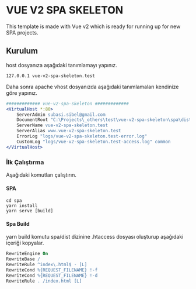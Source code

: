 # VUE V2 SPA SKELETON

This template is made with Vue v2 which is ready for running up for new SPA projects.


## Kurulum

host dosyanıza aşağıdaki tanımlamayı yapınız.

```shell
127.0.0.1 vue-v2-spa-skeleton.test
```

Daha sonra apache vhost dosyanızda aşağıdaki tanımlamaları kendinize göre yapınız.

```apache
############# vue-v2-spa-skeleton #############
<VirtualHost *:80>
    ServerAdmin subasi.sibel@gmail.com
    DocumentRoot "C:\Projects\_others\test\vue-v2-spa-skeleton\spa\dist"
    ServerName vue-v2-spa-skeleton.test
    ServerAlias www.vue-v2-spa-skeleton.test
    ErrorLog "logs/vue-v2-spa-skeleton.test-error.log"
    CustomLog "logs/vue-v2-spa-skeleton.test-access.log" common
</VirtualHost>
```

### İlk Çalıştırma

Aşağıdaki komutları çalıştırın.

#### SPA

```shell
cd spa
yarn install
yarn serve [build]
```

#### Spa Build
yarn build komutu spa/dist dizinine .htaccess dosyası oluşturup aşağıdaki içeriği kopyalar.

```apache
RewriteEngine On
RewriteBase /
RewriteRule ^index\.html$ - [L]
RewriteCond %{REQUEST_FILENAME} !-f
RewriteCond %{REQUEST_FILENAME} !-d
RewriteRule . /index.html [L]
```

